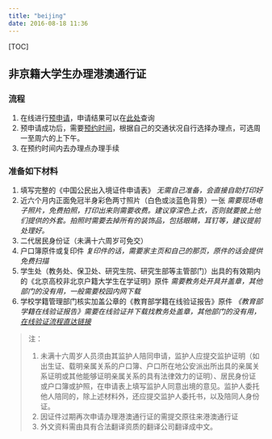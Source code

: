 ```yaml
---
title: "beijing"
date: 2016-08-18 11:36
---
```

[TOC]

## 非京籍大学生办理港澳通行证

### 流程

1. 在线进行[预申请](http://www.bjgaj.gov.cn/jjcrj/?parm=fj1)，申请结果可以在[此处](http://www.bjgaj.gov.cn/jjcrj/?parm=fj2)查询
2. 预申请成功后，需要[预约时间](http://www.bjgaj.gov.cn/jjcrj/?parm=fj2)，根据自己的交通状况自行选择办理点，可选周一至周六的上下午。
3. 在预约时间内去办理点办理手续

### 准备如下材料

1. 填写完整的《中国公民出入境证件申请表》 *无需自己准备，会直接自助打印好*
2. 近六个月内正面免冠半身彩色两寸照片（白色或淡蓝色背景）一张 *需要现场电子照片，免费拍照，打印出来则需要收费。建议穿深色上衣，否则就要披上他们提供的外套。拍照时需要去掉所有的装饰品，包括眼睛，耳钉等，建议提前处理好。*
3. 二代居民身份证（未满十六周岁可免交）
4. 户口簿原件或复印件 *复印件的话，需要家主页和自己的那页，原件的话会提供免费扫描*
5. 学生处（教务处、保卫处、研究生院、研究生部等主管部门）出具的有效期内的《北京高校非北京户籍大学生在学证明》原件 *需要教务处开具并盖章，其他部门的没有用，一般需要校园内网下载*
6. 学校学籍管理部门核实加盖公章的《教育部学籍在线验证报告》原件 *《教育部学籍在线验证报告》需要在线验证并下载找教务处盖章，其他部门的没有用，[在线验证流程直达链接](http://www.chsi.com.cn/xlcx/rhsq.jsp#rhsqxj)*

> 注：
>
> 1. 未满十六周岁人员须由其监护人陪同申请，监护人应提交监护证明（如出生证、载明亲属关系的户口簿、户口所在地公安派出所出具的亲属关系证明或其他能够证明亲属关系的具有法律效力的证明）、居民身份证或户口簿或护照，在申请表上填写监护人同意出境的意见。监护人委托他人陪同的，除上述材料外，还应提交监护人委托书，以及陪同人身份证。
> 2. 因证件过期再次申请办理港澳通行证的需提交原往来港澳通行证
> 3. 外文资料需由具有合法翻译资质的翻译公司翻译成中文。

